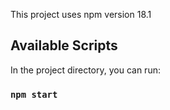This project uses npm version 18.1

## Available Scripts

In the project directory, you can run:

### `npm start`

